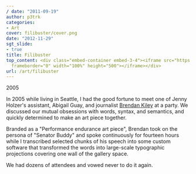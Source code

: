 ```yaml
---
/ date: "2011-09-19"
author: p3trk
categories:
- Art
cover: filibuster/cover.png
date: "2012-11-29"
sgt_slide:
- true
title: Filibuster
top_content: <div class="embed-container embed-3-4"><iframe src="https://player.vimeo.com/video/22527248?title=0&amp;byline=0&amp;portrait=0&amp;autoplay=1"
  frameborder="0" width="100%" height="500"></iframe></div>
url: /art/filibuster
---
```


2005


In 2005 while living in Seattle, I had the good fortune to meet one of Jenny Holzer's assistant, Abigail Guay, and journalist <a href="http://www.thestranger.com/authors/1124/brendan-kiley" target="_blank">Brendan Kiley</a> at a party. We discussed our mutual obsessions with words, syntax, and semantics, and quickly determined to make an art piece together.

Branded as a "Performance endurance art piece", Brendan took on the persona of "Senator Buddy" and spoke continuously for fourteen hours while I transcribed selected chunks of his speech into some custom software that transformed the words into large-scale typographic projections covering one wall of the gallery space.

We had dozens of attendees and vowed never to do it again.
